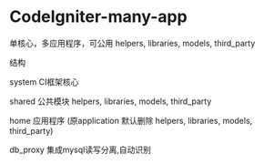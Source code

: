 # CodeIgniter-many-app
单核心，多应用程序，可公用 helpers, libraries, models, third_party

结构

system      CI框架核心

shared      公共模块 helpers, libraries, models, third_party

home        应用程序 (原application 默认删除 helpers, libraries, models, third_party)

db_proxy    集成mysql读写分离,自动识别


 
